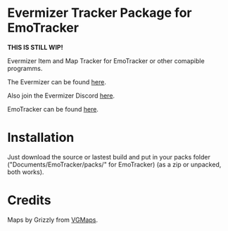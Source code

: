 # Evermizer Tracker Package for EmoTracker
**THIS IS STILL WIP!**

Evermizer Item and Map Tracker for EmoTracker or other comapible programms.

The Evermizer can be found [here](https://evermizer.com).

Also join the Evermizer Discord [here](https://discord.gg/MSJqgMtGY2).

EmoTracker can be found [here](https://emotracker.net).

# Installation

Just download the source or lastest build and put in your packs folder ("Documents/EmoTracker/packs/" for EmoTracker) (as a zip or unpacked, both works).

# Credits

Maps by Grizzly from [VGMaps](https://www.vgmaps.com/Atlas/SuperNES/index.htm#SecretOfEvermore).

